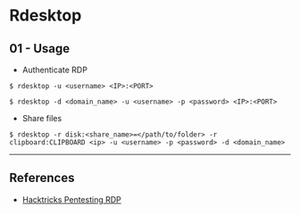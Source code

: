 # Rdesktop

## 01 - Usage

- Authenticate RDP

```
$ rdesktop -u <username> <IP>:<PORT>

$ rdesktop -d <domain_name> -u <username> -p <password> <IP>:<PORT>
```

- Share files

`$ rdesktop -r disk:<share_name>=</path/to/folder> -r clipboard:CLIPBOARD <ip> -u <username> -p <password> -d <domain_name>`

---
## References

- [Hacktricks Pentesting RDP](https://book.hacktricks.xyz/pentesting/pentesting-rdp)